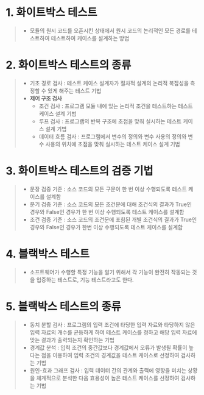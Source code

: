 # 1. 화이트박스 테스트
> - 모듈의 원시 코드를 오픈시킨 상태에서 원시 코드의 논리적인 모든 경로를 테스트하여 테스트하여 케이스를 설계하는 방법

# 2. 화이트박스 테스트의 종류
> - 기초 경로 검사 : 테스트 케이스 설계자가 절차적 설계의 논리적 복잡성을 측정할 수 있게 해주는 테스트 기법
> - **제어 구조 검사**
>   - 조건 검사 : 프로그램 모듈 내에 있는 논리적 조건을 테스트하는 테스트 케이스 설계 기법
>   - 루프 검사 : 프로그램의 반복 구조에 초점을 맞춰 실시하는 테스트 케이스 설계 기법
>   - 데이터 흐름 검사 : 프로그램에서 변수의 정의와 변수 사용의 정의와 변수 사용의 위치에 초점을 맞춰 실시하는 테스트 케이스 설계 기법

# 3. 화이트박스 테스트의 검증 기법
> - 문장 검증 기준 : 소스 코드의 모든 구문이 한 번 이상 수행되도록 테스트 케이스를 설계함
> - 분기 검증 기준 : 소스 코드의 모든 조건문에 대해 조건식의 결과가 True인 경우와 False인 경우가 한 번 이상 수행되도록 테스트 케이스를 설계함
> - 조건 검증 기준 : 소스 코드의 조건문에 포힘된 개별 조건식의 결과가 True인 경우와 False인 경우가 한번 이상 수행되도록 테스트 케이스를 설계함 

# 4. 블랙박스 테스트
> - 소프트웨어가 수행할 특정 기능을 알기 위해서 각 기능이 완전히 작동되는 것을 입증하는 테스트로, 기능 테스트라고도 한다.

# 5. 블랙박스 테스트의 종류
> - 동치 분할 검사 : 프로그램의 입력 조건에 타당한 입력 자료와 타당하지 않은 입력 자료의 개수를 균등하게 하여 테스트 케이스를 정하고 해당 입력 자료에 맞는 결과가 출력되는지 확인하는 기법
> - 경계값 분석 : 입력 조건의 중간값보다 경계값에서 오류가 발생될 확률이 높다는 점을 이용하여 입력 조건의 경계값을 테스트 케이스로 선정하여 검사하는 기법
> - 원인-효과 그래프 검사 : 입력 데이터 간의 관계와 출력에 영향을 미치는 상황을 체계적으로 분석한 다음 효용성이 높은 테스트 케이스를 선정하여 검사하는 기법 